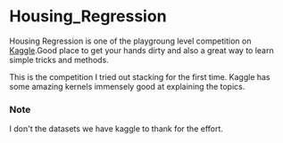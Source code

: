 # Housing_Regression
Housing Regression is one of the playgroung level competition on [Kaggle](https://www.kaggle.com/c/house-prices-advanced-regression-techniques).Good place to get your hands dirty and also a great way to learn simple tricks and methods.

This is the competition I tried out stacking for the first time.
Kaggle has some amazing kernels immensely good at explaining the topics.

### Note
I don't the datasets we have kaggle to thank for the effort.
